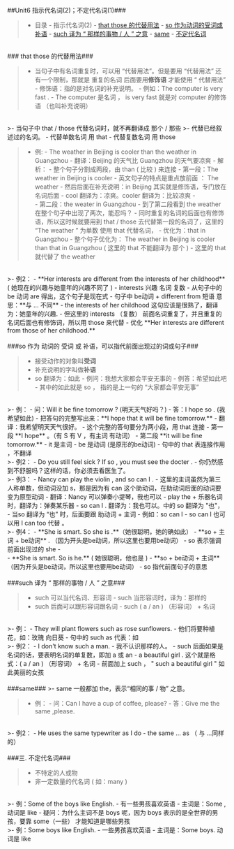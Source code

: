 ##Unit6 指示代名词(2)；不定代名词(1)###

>- 目录
    - 指示代名词(2)
        - <a href="#A1" >that those 的代替用法</a>
        - <a href="#A2" >so 作为动词的受词或补语</a>
        - <a href="#A3" >such 译为 “ 那样的事物 / 人 ” 之意</a>
        - <a href="#A4" >same</a>
    - <a href="#B1" >不定代名词</a>


<div id="A1"></a>
<br/>
### that those 的代替用法###

>- 当句子中有名词重复时，可以用 “代替用法”。但是要用 “代替用法” 还有一个限制，那就是 重复的名词 后面要用**修饰语** 才能使用 “ 代替用法”
    - 修饰语：指的是对名词的补充说明。
        - 例如：The computer is very fast . 
            - The computer 是名词 ， is very fast 就是对 computer 的修饰语 （也叫补充说明）
<br/>
>- 当句子中 that / those 代替名词时，就不再翻译成 那个 / 那些
>- 代替已经叙述过的名词。
    - 代替单数名词 用 that
    - 代替复数名词 用 those
    
>- 例:
    - The weather in Beijing is cooler than the weather in Guangzhou
        - 翻译：Beijing 的天气比 Guangzhou 的天气要凉爽
        - 解析：
            - 整个句子分割成两段，由 than ( 比较 ) 来连接
            - 第一段：The weather in Beijing is cooler
                - 英文句子的特点是重点放前面 ： The weather
                - 然后后面在补充说明：in Beijing  其实就是修饰语，专门放在名词后面
                - cool 翻译为：凉爽。cooler 翻译为：比较凉爽
            - <br/>
            - 第二段：the weater in Guangzhou 
                - 到了第二段看到 the weather 在整个句子中出现了两次，能忍吗？
                - 同时重复的名词的后面也有修饰语，所以这时候就要用到 that / those 去代替第一段的名词了，这里的 “The weather ” 为单数 使用 that 代替名词，
                - 优化为：that in Guangzhou 
        - 整个句子优化为： The weather in Beijing is cooler than that in Guangzhou ( 这里的 that 不能翻译为 那个 )
            - 这里的 that 就代替了 the weather
            
<br/>
>- 例2：
    - **Her interests are different from the interests of her childhood** ( 她现在的兴趣与她童年的兴趣不同了 ) 
        - interests 兴趣 名词 复数
        - 从句子中的 be 动词 are 得出，这个句子是现在式
        - 句子中 be动词 + different from 短语 意思：**与 ... 不同**
        - the interests of her childhood 这句应该是很熟了，翻译为：她童年的兴趣.
            - 但这里的 interests （复数） 前面名词重复了，并且重复的名词后面也有修饰词，所以用 those 来代替
        - 优化 **Her interests are different from those of her childhood.**
        
 <div id="A2"></a>       
<br/> 
###so 作为 动词的 受词 或 补语，可以指代前面出现过的词或句子###

>- 接受动作的对象叫**受词**
>- 补充说明的字叫做**补语** 
>- so 翻译为：如此 
    - 例问：我想大家都会平安无事的
    - 例答：希望如此吧
        - 其中的如此就是 so ， 指的是上一句的 “大家都会平安无事”
        
<br/>
>- 例：
    - 问：Will it be fine tomorrow ? (明天天气好吗？)
    - 答：I hope so .  (我希望如此)
        - 把答句的完整写出来：**I hope that it will be fine tomorrow.**
            - 翻译：我希望明天天气很好。
            - 这个完整的答句要分为两小段，用 that 连接
                - 第一段 **I hope** 。（有 S 有 V  ，有主词 有动词）
                - 第二段 **it will be fine tomorrow.**
                    - it 是主词
                    - be 是动词 (是原形的be动词)
                - 句中的 that 表连接作用 ，不翻译

<br/>
>- 例2：
    - Do you still feel sick ?  If so , you must see the docter .
        - 你仍然感到不舒服吗？这样的话，你必须去看医生了。
        
<br/>
>- 例3：
    - Nancy can play the violin , and so can I .
        - 这里的主词虽然为第三人称单数，但动词没加 s，那是因为有 can 这个助动词，在助动词后面的动词要变为原型动词
        - 翻译：Nancy 可以弹奏小提琴，我也可以
        - play the + 乐器名词 时，翻译为：弹奏某乐器
        - so can I . 翻译为：我也可以。中的 so 翻译为 "也"，
            - 当so 翻译为 “也” 时，后面要跟 助动词 + 主词
                - 例如：so can I
        - so can I 也可以用 I can too 代替 。
        
<br/>
>- 例4：
    - **She is smart. So she is .**（她很聪明，她的确如此）
        - **so + 主词 + be动词** . （因为开头是be动词，所以这里也要用be动词）
            - so 表示强调前面出现过的 she 
    - <br/>
    - **She is smart. So is he.** ( 她很聪明，他也是 )
        - **so + be动词 + 主词** （因为开头是be动词，所以这里也要用be动词）
            - so 指代前面句子的意思
            
<div id="A3"></a>    
<br/>
###such 译为 “ 那样的事物 / 人 ” 之意###

>- such 可以当代名词、形容词
    - such 当形容词时，译为：那样的
>- such 后面可以跟形容词跟名词
    - such ( a / an ) （形容词） + 名词

<br/>
>- 例：
    - They will plant flowers such as rose sunflowers.
        - 他们将要种植花，如：玫瑰 向日葵
        - 句中的 such as 代表：如

<br/>
>- 例2：
    - I don't know such a man.
        - 我不认识那样的人。
        - such 后面如果是名词的话，要表明名词的单复数，即加 a 或 an
        - a beautiful girl . 这个就是格式：( a / an ) （形容词） + 名词  
        - 前面加上 such ， " such a beautiful girl " 如此美丽的女孩
        
<div id="A4"></a>       
<br/>
###same###
>- same 一般都加 the，表示“相同的事 / 物” 之意。

>- 例：
    - 问：Can I have a cup of coffee, please? 
    - 答：Give me the same ,please.
    
<br/>
>- 例2：
    - He uses the same typewriter as I do
        - the same ... as （ 与 ...同样的）
        

<div id="B1"></a><br/>
###三. 不定代名词###

>- 不特定的人或物
>- 非一定数量的代名词 ( 如：many )

<br/>
>- 例：Some of the boys like English.
    - 有一些男孩喜欢英语
    - 主词是：Some , 动词是 like
        - 疑问：为什么主词不是 boys 呢，因为 boys 表示的是全世界的男孩，要靠 some（一些） 才能知道是哪些男孩
        
<br/>
>- 例：Some boys like English.
    - 一些男孩喜欢英语
    - 主词是：Some boys.  动词是 like
    
